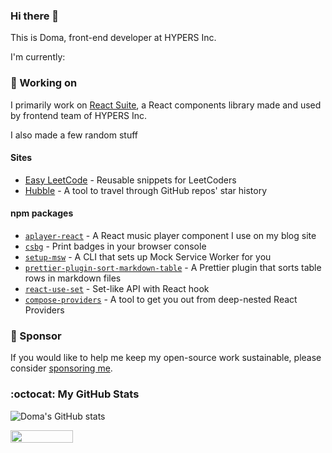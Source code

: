 ### Hi there 👋

This is Doma, front-end developer at HYPERS Inc.

I'm currently:

<!--
**SevenOutman/SevenOutman** is a ✨ _special_ ✨ repository because its `README.md` (this file) appears on your GitHub profile.

Here are some ideas to get you started:

- 🔭 I’m currently working on ...
- 🌱 I’m currently learning ...
- 👯 I’m looking to collaborate on ...
- 🤔 I’m looking for help with ...
- 💬 Ask me about ...
- 📫 How to reach me: ...
- 😄 Pronouns: ...
- ⚡ Fun fact: ...
-->

### 🔭 Working on

I primarily work on [React Suite](https://rsuitejs.com), a React components library made and used by frontend team of HYPERS Inc.

I also made a few random stuff

#### Sites

- [Easy LeetCode](https://ezlc.app) - Reusable snippets for LeetCoders
- [Hubble](https://hubble.js.org) - A tool to travel through GitHub repos' star history

#### npm packages

- [`aplayer-react`](https://aplayer-react.js.org) - A React music player component I use on my blog site
- [`csbg`](https://github.com/SevenOutman/csbg) - Print badges in your browser console
- [`setup-msw`](https://github.com/SevenOutman/setup-msw) - A CLI that sets up Mock Service Worker for you
- [`prettier-plugin-sort-markdown-table`](https://github.com/SevenOutman/prettier-plugin-sort-markdown-table) - A Prettier plugin that sorts table rows in markdown files
- [`react-use-set`](https://github.com/SevenOutman/react-use-set) - Set-like API with React hook
- [`compose-providers`](https://github.com/SevenOutman/compose-providers) - A tool to get you out from deep-nested React Providers

### 💖 Sponsor

If you would like to help me keep my open-source work sustainable, please consider [sponsoring me](https://doma.land/sponsors).

### :octocat: My GitHub Stats
![Doma's GitHub stats](https://github-readme-stats.vercel.app/api?username=SevenOutman&hide_title=true&show_icons=true&icon_color=0366d6)


<img align="left" width="100" height="20" src="https://hits-app.vercel.app/hits?url=https://github.com/SevenOutman&bgLeft=000&bgRight=000" />
